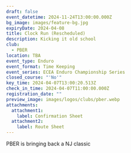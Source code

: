 ```yaml
---
draft: false
event_datetime: 2024-11-24T13:00:00.000Z
bg_image: images/feature-bg.jpg
expiryDate: 2024-04-08
title: Clock Run (Rescheduled)
description: Kicking it old school
club:
  - PBER
location: TBA
event_type: Enduro
event_format: Time Keeping
event_series: ECEA Enduro Championship Series
closed_course: "'No'"
key_time: 2024-04-07T13:00:20.513Z
check_in_time: 2024-04-07T11:00:00.000Z
registration_date: ""
preview_image: images/logos/clubs/pber.webp
attachments:
  attachment1:
    label: Confirmation Sheet
  attachment2:
    label: Route Sheet
---
```

PBER is bringing back a NJ classic